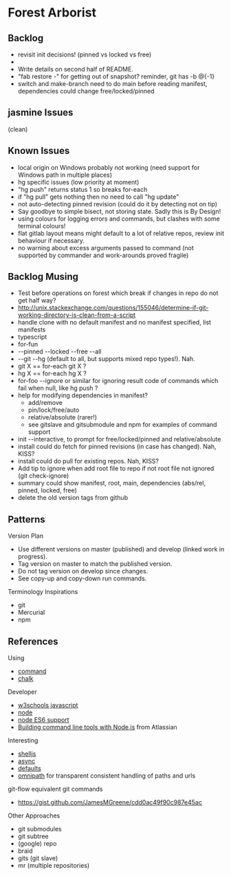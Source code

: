 # Forest Arborist

## Backlog
* revisit init decisions! (pinned vs locked vs free)
*
* Write details on second half of README.
* "fab restore -" for getting out of snapshot? reminder, git has -b @{-1}
* switch and make-branch need to do main before reading manifest, dependencies could change free/locked/pinned

## jasmine Issues
(clean)

## Known Issues
* local origin on Windows probably not working (need support for Windows path in multiple places)
* hg specific issues (low priority at moment)
 * "hg push" returns status 1 so breaks for-each
 * if "hg pull" gets nothing then no need to call "hg update"
 * not auto-detecting pinned revision (could do it by detecting not on tip)
* Say goodbye to simple bisect, not storing state. Sadly this is By Design!
* using colours for logging errors and commands, but clashes with some terminal colours!
* flat gitlab layout means might default to a lot of relative repos, review init behaviour if necessary.
* no warning about excess arguments passed to command (not supported by commander and work-arounds proved fragile)

## Backlog Musing
* Test before operations on forest which break if changes in repo do not get half way?
 * http://unix.stackexchange.com/questions/155046/determine-if-git-working-directory-is-clean-from-a-script
* handle clone with no default manifest and no manifest specified, list manifests
* typescript
* for-fun
 * --pinned --locked --free --all
 * --git --hg (default to all, but supports mixed repo types!). Nah.
 * git X == for-each git X ?
 * hg X == for-each hg X ?
* for-foo --ignore or similar for ignoring result code of commands which fail when null, like hg push ?
* help for modifying dependencies in manifest?
  * add/remove
  * pin/lock/free/auto
  * relative/absolute (rarer!)
  * see gitslave and gitsubmodule and npm for examples of command support
* init --interactive, to prompt for free/locked/pinned and relative/absolute
* install could do fetch for pinned revisions (in case has changed). Nah, KISS?
* install could do pull for existing repos. Nah, KISS?
* Add tip to ignore when add root file to repo if not root file not ignored (git check-ignore)
* summary could show manifest, root, main, dependencies (abs/rel, pinned, locked, free)
* delete the old version tags from github

## Patterns

Version Plan
* Use different versions on master (published) and develop (linked work in progress).
* Tag version on master to match the published version.
* Do not tag version on develop since changes.
* See copy-up and copy-down run commands.

Terminology Inspirations
* git
* Mercurial
* npm

## References

Using
* [command](https://www.npmjs.com/package/commander)
* [chalk](https://github.com/sindresorhus/chalk)

Developer
* [w3schools javascript](http://www.w3schools.com/js/default.asp)
* [node](https://nodejs.org/docs/latest/api/index.html)
* [node ES6 support](http://node.green)
* [Building command line tools with Node.js](https://developer.atlassian.com/blog/2015/11/scripting-with-node/) from Atlassian

Interesting
* [shelljs](http://documentup.com/arturadib/shelljs#command-reference)
* [async](http://caolan.github.io/async/)
* [defaults](https://www.npmjs.com/package/defaults)
* [omnipath](https://www.npmjs.com/package/omnipath) for transparent consistent handling of paths and urls

git-flow equivalent git commands
* https://gist.github.com/JamesMGreene/cdd0ac49f90c987e45ac

Other Approaches
* git submodules
* git subtree
* (google) repo
* braid
* gits (git slave)
* mr (multiple repositories)
